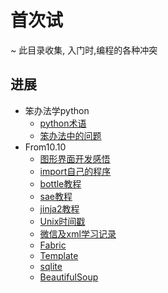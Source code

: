 # 首次试
~ 此目录收集, 入门时,编程的各种冲突

## 进展

* 笨办法学python
    * [python术语](Term4Py.md)
    * [笨办法中的问题](Q4HardwayPy.md)
* From10.10
    * [图形界面开发感悟](GUIkeypoint.md)
    * [import自己的程序](importmycode.md)
    * [bottle教程](bottle.md)
    * [sae教程](sae.md)
    * [jinja2教程](jinja.md)
    * [Unix时间戳](unixtime.md)
    * [微信及xml学习记录](wechat+xml.md)
    * [Fabric](fabric.md)
    * [Template](template.md)
    * [sqlite](sqlite.md)
    * [BeautifulSoup](beautifulsoup.md)